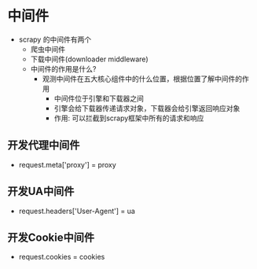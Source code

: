 # 中间件 
- scrapy 的中间件有两个  
  - 爬虫中间件 
  - 下载中间件(downloader middleware)
  - 中间件的作用是什么?
    - 观测中间件在五大核心组件中的什么位置，根据位置了解中间件的作用
        - 中间件位于引擎和下载器之间
        - 引擎会给下载器传递请求对象，下载器会给引擎返回响应对象
        - 作用: 可以拦截到scrapy框架中所有的请求和响应  
## 开发代理中间件    
  - request.meta['proxy'] = proxy
## 开发UA中间件  
  - request.headers['User-Agent'] = ua  
## 开发Cookie中间件  
  - request.cookies = cookies
